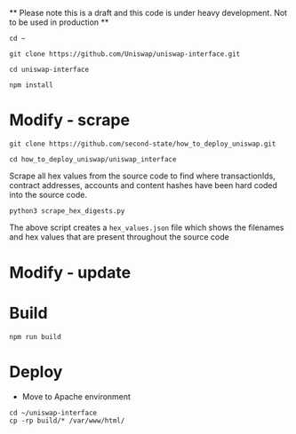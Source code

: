 ** Please note this is a draft and this code is under heavy development. Not to be used in production **

```
cd ~
```

```
git clone https://github.com/Uniswap/uniswap-interface.git
```

```
cd uniswap-interface
```


```
npm install
```
# Modify - scrape

```
git clone https://github.com/second-state/how_to_deploy_uniswap.git
```

```
cd how_to_deploy_uniswap/uniswap_interface
```
Scrape all hex values from the source code to find where transactionIds, contract addresses, accounts and content hashes have been hard coded into the source code.

```
python3 scrape_hex_digests.py
```
The above script creates a `hex_values.json` file which shows the filenames and hex values that are present throughout the source code

# Modify - update


# Build 
```
npm run build
```

# Deploy
* Move to Apache environment

```
cd ~/uniswap-interface
cp -rp build/* /var/www/html/
```